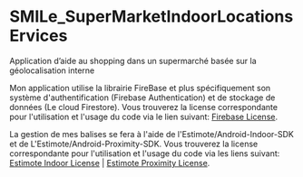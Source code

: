 # SMILe_SuperMarketIndoorLocationsErvices
Application d’aide au shopping dans un supermarché basée sur la géolocalisation interne

Mon application utilise la librairie FireBase et plus spécifiquement son système d'authentification (Firebase Authentication) et de stockage de données (Le cloud Firestore).  Vous trouverez la license correspondante pour l'utilisation et l'usage du code via le lien suivant: [Firebase License](https://github.com/firebase/quickstart-android/blob/master/LICENSE).

La gestion de mes balises se fera à l'aide de l'Estimote/Android-Indoor-SDK et de L'Estimote/Android-Proximity-SDK. Vous trouverez la license correspondante pour l'utilisation et l'usage du code via les liens suivant: [Estimote Indoor License](https://github.com/Estimote/Android-Indoor-SDK/blob/master/LICENSE) | [Estimote Proximity License](https://github.com/Estimote/Android-proximity-SDK/blob/master/LICENSE).




